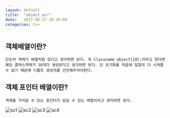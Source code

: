 ```yaml
---
layout: default
title:  "object_arr"
date:   2017-08-17 20:45:00
categories: C++
---
```

## 객체배열이란?
~~~
단순히 객체가 배열처럼 있다고 생각하면 된다. 즉 Classname object[10];이라고 한다면 
해당 클래스객체가 10개가 생성된다고 생각하면 된다. 단 초기화를 처음에 일일히 다 시켜줄
수 없기 때문에 디폴트 생성자를 선언해주어야한다.
~~~
## 객체 포인터 배열이란?
~~~
객체를 가리킬 수 있는 포인터가 담길 수 있는 배열이라고 생각하면 된다.
~~~
![sc1](http://postfiles9.naver.net/MjAxNzA3MzFfMjA4/MDAxNTAxNDk3Nzc1NTIy.oxSLk_xJ5cs0Aue3o8d_Qmv9PDUpghZUPl8DYMWv5cUg.NwgxXywfEs-rZB9QiQm7tdC3TkK6N0pF4DR---0Gen4g.JPEG.qwq713/11.jpg?type=w2)
![sc2](http://postfiles13.naver.net/MjAxNzA3MzFfMjA4/MDAxNTAxNDk3Nzc1NzQ1.UluoCEf5gWtUqjeg8kmg_9BYcR6CVa-JX5-tZ52pWMcg.GRjkqS4NKVLc1LVUiBOf_4h0WPpplEA03lxsdupVtsUg.JPEG.qwq713/22.jpg?type=w2)
![sc3](http://postfiles6.naver.net/MjAxNzA3MzFfMTk3/MDAxNTAxNDk3Nzc1OTcx.Fn5FQiUD4LiZi57AQTF9_UKNhcufirgTMemia1cnfisg.7ec3slsIQSudS0sY2RqTx-CiQQDsvaFLIsSSFVJOd8kg.JPEG.qwq713/33.jpg?type=w2)
![sc4](http://postfiles9.naver.net/MjAxNzA3MzFfMjk2/MDAxNTAxNDk3ODgxMjEw.EBshhZ_qWoidUGB2I_LqeMmDvCtZHP9lOi2xWDyuuqQg.vR5dl7AUm_-INPOZ_j9WXzRnilNVBRaLaqYp5NTEtcwg.JPEG.qwq713/44.jpg?type=w2)
